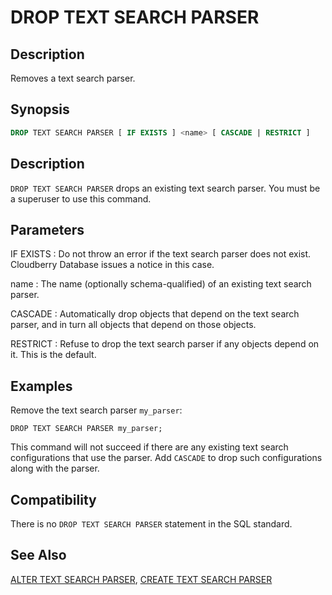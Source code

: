 # DROP TEXT SEARCH PARSER

## Description

Removes a text search parser.

## Synopsis

```sql
DROP TEXT SEARCH PARSER [ IF EXISTS ] <name> [ CASCADE | RESTRICT ]
```

## Description

`DROP TEXT SEARCH PARSER` drops an existing text search parser. You must be a superuser to use this command.

## Parameters

IF EXISTS
:   Do not throw an error if the text search parser does not exist. Cloudberry Database issues a notice in this case.

name
:   The name (optionally schema-qualified) of an existing text search parser.

CASCADE
:   Automatically drop objects that depend on the text search parser, and in turn all objects that depend on those objects.

RESTRICT
:   Refuse to drop the text search parser if any objects depend on it. This is the default.

## Examples

Remove the text search parser `my_parser`:

```
DROP TEXT SEARCH PARSER my_parser;
```

This command will not succeed if there are any existing text search configurations that use the parser. Add `CASCADE` to drop such configurations along with the parser.

## Compatibility

There is no `DROP TEXT SEARCH PARSER` statement in the SQL standard.

## See Also

[ALTER TEXT SEARCH PARSER](/docs/sql-statements/sql-statement-alter-text-search-parser.md), [CREATE TEXT SEARCH PARSER](/docs/sql-statements/sql-statement-create-text-search-parser.md)



